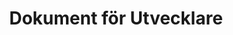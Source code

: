 ---
title: Dokument för Utvecklare
description: Anteckningar per kapitel
layout: ../../layouts/MainLayout.astro
---